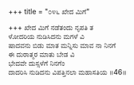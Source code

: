 +++
title = "೦೪೬ ಖೇದ ಮಿಗೆ"

+++
ಖೇದ ಮಿಗೆ ನಡೆತಂದು ನೃಪತಿ ತ  
ಳೋದರಿಯ ನುಡಿಸಿದನು ಮಗಳೆ ವಿ  
ಷಾದವನು ಬಿಡು ಮಾತ ಮನ್ನಿಸು ಮಾವ ನಾ ನಿನಗೆ  
ಈ ದುರಾತ್ಮರ ಮಾತು ಬೇಡ ವಿ  
ಭೇದವೇ ದುಸ್ಸಳೆಗೆ ನಿನಗೆಂ  
ದಾದರಿಸಿ ನುಡಿದನು ವಿಪತ್ತಿನಲಾ ಮಹಾಸತಿಯ   ॥46॥
